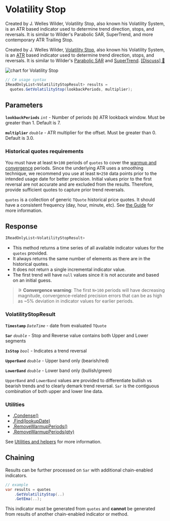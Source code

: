 # Volatility Stop

 Created by J. Welles Wilder, Volatility Stop, also known his Volatility System, is an ATR based indicator used to determine trend direction, stops, and reversals.  It is similar to Wilder's Parabolic SAR, SuperTrend, and more contemporary ATR Trailing Stop.



Created by J. Welles Wilder, [Volatility Stop](https://archive.org/details/newconceptsintec00wild), also known his Volatility System, is an [ATR](Atr.md#content) based indicator used to determine trend direction, stops, and reversals.  It is similar to Wilder's [Parabolic SAR](ParabolicSar.md#content) and [SuperTrend](SuperTrend.md#content).
[[Discuss] &#128172;](https://github.com/DaveSkender/Stock.Indicators/discussions/564 "Community discussion about this indicator")

![chart for Volatility Stop]()

```csharp
// C# usage syntax
IReadOnlyList<VolatilityStopResult> results =
  quotes.GetVolatilityStop(lookbackPeriods, multiplier);
```

## Parameters

**`lookbackPeriods`** _`int`_ - Number of periods (`N`) ATR lookback window.  Must be greater than 1.  Default is 7.

**`multiplier`** _`double`_ - ATR multiplier for the offset.  Must be greater than 0.  Default is 3.0.

### Historical quotes requirements

You must have at least `N+100` periods of `quotes` to cover the [warmup and convergence](https://github.com/DaveSkender/Stock.Indicators/discussions/688) periods.  Since the underlying ATR uses a smoothing technique, we recommend you use at least `N+250` data points prior to the intended usage date for better precision.  Initial values prior to the first reversal are not accurate and are excluded from the results.  Therefore, provide sufficient quotes to capture prior trend reversals.

`quotes` is a collection of generic `TQuote` historical price quotes.  It should have a consistent frequency (day, hour, minute, etc).  See [the Guide](../guide.md#historical-quotes) for more information.

## Response

```csharp
IReadOnlyList<VolatilityStopResult>
```

- This method returns a time series of all available indicator values for the `quotes` provided.
- It always returns the same number of elements as there are in the historical quotes.
- It does not return a single incremental indicator value.
- The first trend will have `null` values since it is not accurate and based on an initial guess.

>&#9886; **Convergence warning**: The first `N+100` periods will have decreasing magnitude, convergence-related precision errors that can be as high as ~5% deviation in indicator values for earlier periods.

### VolatilityStopResult

**`Timestamp`** _`DateTime`_ - date from evaluated `TQuote`

**`Sar`** _`double`_ - Stop and Reverse value contains both Upper and Lower segments

**`IsStop`** _`bool`_ - Indicates a trend reversal

**`UpperBand`** _`double`_ - Upper band only (bearish/red)

**`LowerBand`** _`double`_ - Lower band only (bullish/green)

`UpperBand` and `LowerBand` values are provided to differentiate bullish vs bearish trends and to clearly demark trend reversal.  `Sar` is the contiguous combination of both upper and lower line data.

### Utilities

- [.Condense()](../utilities.md#condense)
- [.Find(lookupDate)](../utilities.md#find-indicator-result-by-date)
- [.RemoveWarmupPeriods()](../utilities.md#remove-warmup-periods)
- [.RemoveWarmupPeriods(qty)](../utilities.md#remove-warmup-periods)

See [Utilities and helpers](../utilities.md#utilities-for-indicator-results) for more information.

## Chaining

Results can be further processed on `Sar` with additional chain-enabled indicators.

```csharp
// example
var results = quotes
    .GetVolatilityStop(..)
    .GetEma(..);
```

This indicator must be generated from `quotes` and **cannot** be generated from results of another chain-enabled indicator or method.
